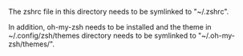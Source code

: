 The zshrc file in this directory needs to be symlinked to "~/.zshrc".

In addition, oh-my-zsh needs to be installed and the theme in ~/.config/zsh/themes directory needs to be symlinked to "~/.oh-my-zsh/themes/".
